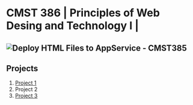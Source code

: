 # CMST 386 | Principles of Web Desing and Technology I |

## ![Deploy HTML Files to AppService - CMST385](https://github.com/mkernsNCR/cmst385/workflows/Deploy%20HTML%20Files%20to%20AppService%20-%20CMST385/badge.svg)

## Projects

1. [Project 1](https://github.com/mkernsNCR/cmst385/tree/main/project1)
2. Project 2
3. [Project 3](https://github.com/mkernsNCR/cmst385/tree/main/project3)
